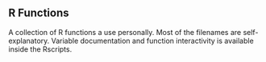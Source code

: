 ## R Functions

A collection of R functions a use personally. Most of the filenames are self-explanatory. Variable documentation and function interactivity is available inside the Rscripts.
